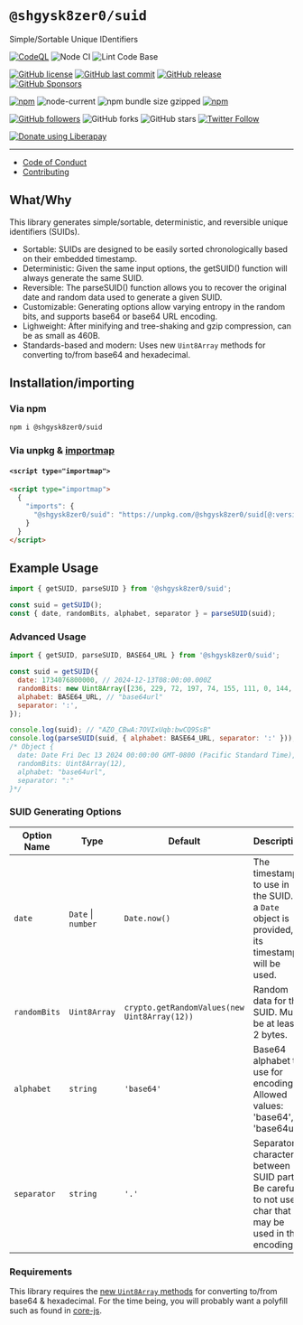 # `@shgysk8zer0/suid`

Simple/Sortable Unique IDentifiers

[![CodeQL](https://github.com/shgysk8zer0/suid/actions/workflows/codeql-analysis.yml/badge.svg)](https://github.com/shgysk8zer0/suid/actions/workflows/codeql-analysis.yml)
![Node CI](https://github.com/shgysk8zer0/suid/workflows/Node%20CI/badge.svg)
![Lint Code Base](https://github.com/shgysk8zer0/suid/workflows/Lint%20Code%20Base/badge.svg)

[![GitHub license](https://img.shields.io/github/license/shgysk8zer0/suid.svg)](https://github.com/shgysk8zer0/suid/blob/master/LICENSE)
[![GitHub last commit](https://img.shields.io/github/last-commit/shgysk8zer0/suid.svg)](https://github.com/shgysk8zer0/suid/commits/master)
[![GitHub release](https://img.shields.io/github/release/shgysk8zer0/suid?logo=github)](https://github.com/shgysk8zer0/suid/releases)
[![GitHub Sponsors](https://img.shields.io/github/sponsors/shgysk8zer0?logo=github)](https://github.com/sponsors/shgysk8zer0)

[![npm](https://img.shields.io/npm/v/@shgysk8zer0/suid)](https://www.npmjs.com/package/@shgysk8zer0/suid)
![node-current](https://img.shields.io/node/v/@shgysk8zer0/suid)
![npm bundle size gzipped](https://img.shields.io/bundlephobia/minzip/@shgysk8zer0/suid)
[![npm](https://img.shields.io/npm/dw/@shgysk8zer0/suid?logo=npm)](https://www.npmjs.com/package/@shgysk8zer0/suid)

[![GitHub followers](https://img.shields.io/github/followers/shgysk8zer0.svg?style=social)](https://github.com/shgysk8zer0)
![GitHub forks](https://img.shields.io/github/forks/shgysk8zer0/suid.svg?style=social)
![GitHub stars](https://img.shields.io/github/stars/shgysk8zer0/suid.svg?style=social)
[![Twitter Follow](https://img.shields.io/twitter/follow/shgysk8zer0.svg?style=social)](https://twitter.com/shgysk8zer0)

[![Donate using Liberapay](https://img.shields.io/liberapay/receives/shgysk8zer0.svg?logo=liberapay)](https://liberapay.com/shgysk8zer0/donate "Donate using Liberapay")
- - -

- [Code of Conduct](./.github/CODE_OF_CONDUCT.md)
- [Contributing](./.github/CONTRIBUTING.md)
<!-- - [Security Policy](./.github/SECURITY.md) -->

## What/Why
This library generates simple/sortable, deterministic, and reversible unique identifiers (SUIDs).

- Sortable: SUIDs are designed to be easily sorted chronologically based on their embedded timestamp.
- Deterministic: Given the same input options, the getSUID() function will always generate the same SUID.
- Reversible: The parseSUID() function allows you to recover the original date and random data used to generate a given SUID.
- Customizable: Generating options allow varying entropy in the random bits, and supports base64 or base64 URL encoding.
- Lighweight: After minifying and tree-shaking and gzip compression, can be as small as 460B.
- Standards-based and modern: Uses new `Uint8Array` methods for converting to/from base64 and hexadecimal.

## Installation/importing

### Via npm

```bash
npm i @shgysk8zer0/suid
```

### Via unpkg & [importmap](https://developer.mozilla.org/en-US/docs/Web/HTML/Element/script/type/importmap)

#### `<script type="importmap">`
```html
<script type="importmap">
  {
    "imports": {
      "@shgysk8zer0/suid": "https://unpkg.com/@shgysk8zer0/suid[@:version]/suid.min.js"
    }
  }
</script>
```

## Example Usage

```js
import { getSUID, parseSUID } from '@shgysk8zer0/suid';

const suid = getSUID();
const { date, randomBits, alphabet, separator } = parseSUID(suid);
```

### Advanced Usage

```js
import { getSUID, parseSUID, BASE64_URL } from '@shgysk8zer0/suid';

const suid = getSUID({
  date: 1734076800000, // 2024-12-13T08:00:00.000Z
  randomBits: new Uint8Array([236, 229, 72, 197, 74, 155, 111, 0, 144, 245, 43, 1]),
  alphabet: BASE64_URL, // "base64url"
  separator: ':',
});

console.log(suid); // "AZO_CBwA:7OVIxUqb:bwCQ9SsB"
console.log(parseSUID(suid, { alphabet: BASE64_URL, separator: ':' }));
/* Object {
  date: Date Fri Dec 13 2024 00:00:00 GMT-0800 (Pacific Standard Time),
  randomBits: Uint8Array(12),
  alphabet: "base64url",
  separator: ":"
}*/
```

### SUID Generating Options

| Option Name | Type | Default | Description |
|---|---|---|---|
| `date` | `Date` \| `number` | `Date.now()` | The timestamp to use in the SUID. If a `Date` object is provided, its timestamp will be used. |
| `randomBits` | `Uint8Array` | `crypto.getRandomValues(new Uint8Array(12))` | Random data for the SUID. Must be at least 2 bytes. |
| `alphabet` | `string` | `'base64'` | Base64 alphabet to use for encoding. Allowed values: 'base64', 'base64url'. |
| `separator` | `string` | `'.'` | Separator character between SUID parts. Be careful to not use a char that may be used in the encoding. |

### Requirements

This library requires the [new `Uint8Array` methods](https://developer.mozilla.org/en-US/docs/Web/JavaScript/Reference/Global_Objects/Uint8Array/toBase64)
for converting to/from base64 & hexadecimal. For the time being, you will probably want a polyfill such as found in [core-js](https://github.com/zloirock/core-js#uint8array-to--from-base64-and-hex).
